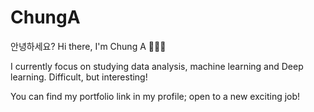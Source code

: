 # ChungA

안녕하세요?
Hi there, I'm Chung A 👩🏻‍💻


I currently focus on studying data analysis, machine learning and Deep learning. 
Difficult, but interesting! 

You can find my portfolio link in my profile; open to a new exciting job! 
